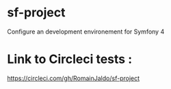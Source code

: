 # sf-project
Configure an development environement for Symfony 4

# Link to Circleci tests :
https://circleci.com/gh/RomainJaldo/sf-project
